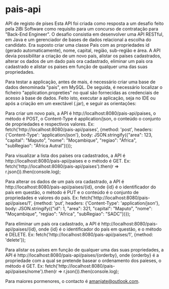 # pais-api
API de registo de píses
Esta API foi criada como resposta a um desafio feito pela 2iBi Software como requisito para um concurso de contratação para "Back-End Engineer".
O desafio consistia em desenvolver uma API RESTful, em Java e um gerenciador de bases de dados relacional a escolha do candidato.
Era suposto criar uma classe Pais com as propriedades id (gerado automaticamente), nome, capital, região, sub-região e área.
A API devia possibilitar a criação de um novo país, alistar os países cadastrados, alterar os dados de um dado país ora cadastrado, eliminar um país ora cadastrado e alistar os paises em função de qualquer uma das suas propriedades.

Para testar a applicação, antes de mais, é necessário criar uma base de dados denominada "pais", em MySQL. De seguida, é necessário localizar o ficheiro "application.propreties" no qual são fornecidas as credenciais de acesso à base de dados.
Feito isto, executar a aplicação, seja no IDE ou após a criação em um exectável (.jar), e seguir as orientações:

Para criar um novo país, a API é http://localhost:8080/pais-api/paises, o método é POST, o Content-Type é application/json, o conteúdo o conjunto de propriedades e respectivos valores.
Ex: fetch('http://localhost:8080/pais-api/paises', {method: 'post', headers: {'Content-Type': 'application/json'}, body: JSON.stringify({"area": 123, "capital": "Maputo", "nome": "Moçambique", "regiao": "África", "subRegiao": "África Autral"})});

Para visualizar a lista dos países ora cadastrados, a API é http://localhost:8080/pais-api/paises e o método é GET.
Ex: fetch('http://localhost:8080/pais-api/paises').then(r => r.json()).then(console.log);

Para alterar os dados de um país ora cadastrado, a API é http://localhost:8080/pais-api/paises/{id}, onde {id} é o identificador do país em questão, o método é PUT e o conteúdo é o conjunto de propriedades e valores do país.
Ex: fetch('http://localhost:8080/pais-api/paises/1', {method: 'put', headers: {'Content-Type': 'application/json'}, body: JSON.stringify({"id": 1, "area": 321, "capital": "Maputo", "nome": "Moçambique", "regiao": "Africa", "subRegiao": "SADC"})});

Para eliminar um país ora cadastrado, a API é http://localhost:8080/pais-api/paises/{id}, onde {id} é o identificador do país em questão, e o método é DELETE.
Ex: fetch('http://localhost:8080/pais-api/paises/1', {method: 'delete'});

Para alistar os países em função de qualquer uma das suas propriedades, a API é http://localhost:8080/pais-api/paises/{orderby}, onde {orderby} é a propriedade com a qual se pretende basear o ordenamento dos paíeses, o método é GET.
Ex: fetch('http://localhost:8080/pais-api/paises/nome').then(r => r.json()).then(console.log);

Para maiores pormenores, o contacto é amanjate@outlook.com.

